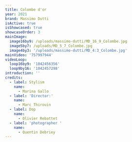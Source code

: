 ```yaml
---
title: Colombe d'or
year: 2021
brand: Massimo Dutti
isActive: true
isShowcased: true
showcaseOrder: 3
mainImage:
  image16by9: /uploads/massimo-dutti/MD_16_9_Colombe.jpg
  image5by7: /uploads/MD_5_7_Colombe.jpg
  image4by3: '/uploads/massimo-dutti/MD_4:3_Colombe.jpg'
mainVideo: '757997944'
videoLoop:
  loop16by9: '1042456356'
  loop9by16: '1042457298'
introduction: ''
credits:
  - label: Stylism
    name:
      - Marina Gallo
  - label: 'Director:'
    name:
      - Marc Thirouin
  - label: Dop
    name:
      - Olivier Rebattet
  - label: 'photographer '
    name:
      - Quentin Debriey
---
```


